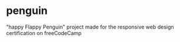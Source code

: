 # penguin
"happy Flappy Penguin" project made for the responsive web design certification on freeCodeCamp

